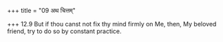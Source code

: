 +++
title = "09 अथ चित्तम्"

+++
12.9 But if thou canst not fix thy mind firmly on Me, then, My beloved
friend, try to do so by constant practice.
